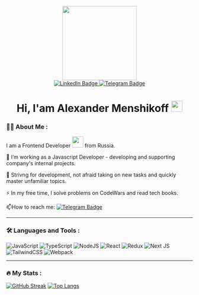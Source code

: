 <div id = "header" align = "center">
  <img src = "https://media3.giphy.com/media/v1.Y2lkPTc5MGI3NjExY3BkOXZ5cXliMHp1MTVndG9pcGl5YTVyY2Jqc3B6NW4yODNwZWlkZCZlcD12MV9pbnRlcm5hbF9naWZfYnlfaWQmY3Q9Zw/JqmupuTVZYaQX5s094/giphy.gif" width = "200">


 <div id="badges" align>
  <a href="https://www.linkedin.com/in/alexandermenshikoff">
    <img src="https://img.shields.io/badge/LinkedIn-blue?style=for-the-badge&logo=linkedin&logoColor=white" alt="LinkedIn Badge"/>
  </a>
  <a href="https://t.me/AxeMoon25">
    <img src="https://img.shields.io/badge/Telegram-lightblue?style=for-the-badge&logoColor=white" alt="Telegram Badge"/>
  </a>
</div>

<img src = "https://komarev.com/ghpvc/?username=AlexanderMenshikoff&style=flat-square&color=blue" alt=""/>

<h1>
  Hi, I'am Alexander Menshikoff
  <img src="https://media.giphy.com/media/hvRJCLFzcasrR4ia7z/giphy.gif" width="30px"/>
</h1>

</div>

### :man_technologist: About Me :
I am a Frontend Developer <img src="https://media.giphy.com/media/WUlplcMpOCEmTGBtBW/giphy.gif" width="30"> from Russia.

:telescope: I’m working as a Javascript Developer - developing and supporting company's internal projects.

:seedling:  Strivng for development, not afraid taking on new tasks and quickly master unfamiliar topics.

:zap: In my free time, I solve problems on CodeWars and read tech books.

:mailbox:How to reach me: [![Telegram Badge](https://img.shields.io/badge/-AxeMoon25-blue?style=flat&logo=Telegram&logoColor=white)](https://t.me/AxeMoon25)

---

### :hammer_and_wrench: Languages and Tools :
![JavaScript](https://img.shields.io/badge/JavaScript-F7DF1E?style=for-the-badge&logo=javascript&logoColor=black)
![TypeScript](https://img.shields.io/badge/TypeSctipt-316192?style=for-the-badge&logo=typescript&logoColor=white)
![NodeJS](https://img.shields.io/badge/node.js-6DA55F?style=for-the-badge&logo=node.js&logoColor=white)
![React](https://img.shields.io/badge/react-%2320232a.svg?style=for-the-badge&logo=react&logoColor=%2361DAFB)
![Redux](https://img.shields.io/badge/redux-%23593d88.svg?style=for-the-badge&logo=redux&logoColor=white)
![Next JS](https://img.shields.io/badge/Next-black?style=for-the-badge&logo=next.js&logoColor=white)
![TailwindCSS](https://img.shields.io/badge/tailwindcss-%2338B2AC.svg?style=for-the-badge&logo=tailwind-css&logoColor=white)
![Webpack](https://img.shields.io/badge/webpack-%238DD6F9.svg?style=for-the-badge&logo=webpack&logoColor=black)

---

### :fire: My Stats :

[![GitHub Streak](https://streak-stats.demolab.com/?user=AlexanderMenshikoff)](https://git.io/streak-stats)
[![Top Langs](https://github-readme-stats.vercel.app/api/top-langs/?username=AlexanderMenshikoff&layout=compact&theme=transparent)](https://github.com/anuraghazra/github-readme-stats)
